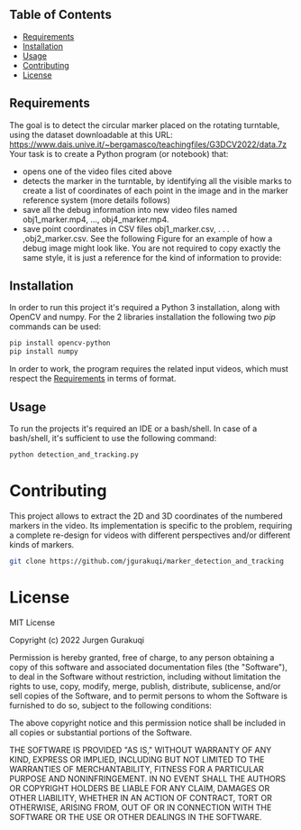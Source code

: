 ## Table of Contents

- [Requirements](#Requirements)
- [Installation](#installation)
- [Usage](#usage)
- [Contributing](#contributing)
- [License](#license)


## Requirements

The goal is to detect the circular marker placed on the rotating turntable, using the dataset downloadable at this URL: https://www.dais.unive.it/~bergamasco/teachingfiles/G3DCV2022/data.7z
Your task is to create a Python program (or notebook) that:
- opens one of the video files cited above
- detects the marker in the turntable, by identifying all the visible marks to create a list of coordinates of each point in the image and in the marker reference system (more details follows)
- save all the debug information into new video files named obj1_marker.mp4, ..., obj4_marker.mp4.
- save point coordinates in CSV files obj1_marker.csv, . . . ,obj2_marker.csv.
See the following Figure for an example of how a debug image might look like.
You are not required to copy exactly the same style, it is just a reference for the kind of information to provide:


## Installation

In order to run this project it's required a Python 3 installation, along with OpenCV and numpy. For the 2 libraries installation the following two *pip* 
commands can be used:
```bash
pip install opencv-python
pip install numpy
```

In order to work, the program requires the related input videos, which must respect the [Requirements](#Requirements) in terms of format.

## Usage

To run the projects it's required an IDE or a bash/shell. In case of a bash/shell, it's sufficient to use the following command:

```bash
python detection_and_tracking.py
```

# Contributing

This project allows to extract the 2D and 3D coordinates of the numbered markers in the video. Its implementation is specific to the problem, requiring a complete re-design for videos with different perspectives and/or different kinds of markers.

```bash
git clone https://github.com/jgurakuqi/marker_detection_and_tracking
```

# License

MIT License

Copyright (c) 2022 Jurgen Gurakuqi

Permission is hereby granted, free of charge, to any person obtaining a copy of this software and associated documentation files (the "Software"), to deal in the Software without restriction, including without limitation the rights to use, copy, modify, merge, publish, distribute, sublicense, and/or sell copies of the Software, and to permit persons to whom the Software is furnished to do so, subject to the following conditions:

The above copyright notice and this permission notice shall be included in all copies or substantial portions of the Software.

THE SOFTWARE IS PROVIDED "AS IS," WITHOUT WARRANTY OF ANY KIND, EXPRESS OR IMPLIED, INCLUDING BUT NOT LIMITED TO THE WARRANTIES OF MERCHANTABILITY, FITNESS FOR A PARTICULAR PURPOSE AND NONINFRINGEMENT. IN NO EVENT SHALL THE AUTHORS OR COPYRIGHT HOLDERS BE LIABLE FOR ANY CLAIM, DAMAGES OR OTHER LIABILITY, WHETHER IN AN ACTION OF CONTRACT, TORT OR OTHERWISE, ARISING FROM, OUT OF OR IN CONNECTION WITH THE SOFTWARE OR THE USE OR OTHER DEALINGS IN THE SOFTWARE.
